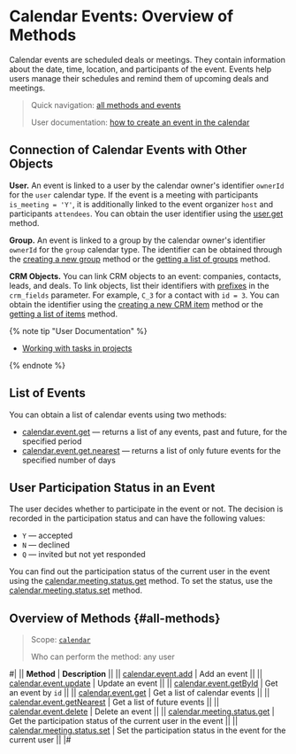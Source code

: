 # Calendar Events: Overview of Methods

Calendar events are scheduled deals or meetings. They contain information about the date, time, location, and participants of the event. Events help users manage their schedules and remind them of upcoming deals and meetings.

> Quick navigation: [all methods and events](#all-methods) 
> 
> User documentation: [how to create an event in the calendar](https://helpdesk.bitrix24.com/open/21307284/)

## Connection of Calendar Events with Other Objects

**User.** An event is linked to a user by the calendar owner's identifier `ownerId` for the `user` calendar type. If the event is a meeting with participants `is_meeting = 'Y'`, it is additionally linked to the event organizer `host` and participants `attendees`. You can obtain the user identifier using the [user.get](../../user/user-get.md) method.

**Group.** An event is linked to a group by the calendar owner's identifier `ownerId` for the `group` calendar type. The identifier can be obtained through the [creating a new group](../../sonet-group/sonet-group-create.md) method or the [getting a list of groups](../../sonet-group/socialnetwork-api-workgroup-list.md) method.

**CRM Objects.** You can link CRM objects to an event: companies, contacts, leads, and deals. To link objects, list their identifiers with [prefixes](../../crm/data-types.md#object_type) in the `crm_fields` parameter. For example, `C_3` for a contact with `id = 3`. You can obtain the identifier using the [creating a new CRM item](../../crm/universal/crm-item-add.md) method or the [getting a list of items](../../crm/universal/crm-item-list.md) method.

{% note tip "User Documentation" %}

- [Working with tasks in projects](https://helpdesk.bitrix24.com/open/20713086/)

{% endnote %}

## List of Events

You can obtain a list of calendar events using two methods:
- [calendar.event.get](./calendar-event-get.md) — returns a list of any events, past and future, for the specified period
- [calendar.event.get.nearest](./calendar-event-get-nearest.md) — returns a list of only future events for the specified number of days

## User Participation Status in an Event
The user decides whether to participate in the event or not. The decision is recorded in the participation status and can have the following values:
- `Y` — accepted
- `N` — declined
- `Q` — invited but not yet responded

You can find out the participation status of the current user in the event using the [calendar.meeting.status.get](./calendar-meeting-status-get.md) method. To set the status, use the [calendar.meeting.status.set](./calendar-meeting-status-set.md) method.

## Overview of Methods {#all-methods}

> Scope: [`calendar`](../../scopes/permissions.md)
>
> Who can perform the method: any user

#| 
|| **Method** | **Description** ||
|| [calendar.event.add](./calendar-event-add.md) | Add an event ||
|| [calendar.event.update](./calendar-event-update.md) | Update an event ||
|| [calendar.event.getById](./calendar-event-get-by-id.md) | Get an event by `id` ||
|| [calendar.event.get](./calendar-event-get.md) | Get a list of calendar events ||
|| [calendar.event.getNearest](./calendar-event-get-nearest.md) | Get a list of future events ||
|| [calendar.event.delete](./calendar-event-delete.md) | Delete an event ||
|| [calendar.meeting.status.get](./calendar-meeting-status-get.md) | Get the participation status of the current user in the event ||
|| [calendar.meeting.status.set](./calendar-meeting-status-set.md) | Set the participation status in the event for the current user ||
|#